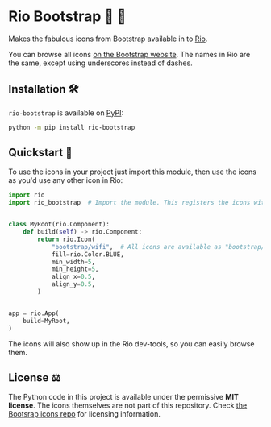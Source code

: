 # Rio Bootstrap 🌊 👢

Makes the fabulous icons from Bootstrap available in to [Rio](https://rio.dev).

You can browse all icons [on the Bootstrap
website](https://icons.getbootstrap.com/). The names in Rio are the same, except
using underscores instead of dashes.

## Installation 🛠️

`rio-bootstrap` is available on [PyPI](https://pypi.org/project/rio-bootstrap/):

```sh
python -m pip install rio-bootstrap
```

## Quickstart 🚀

To use the icons in your project just import this module, then use the icons as
you'd use any other icon in Rio:

```py
import rio
import rio_bootstrap  # Import the module. This registers the icons with Rio.


class MyRoot(rio.Component):
    def build(self) -> rio.Component:
        return rio.Icon(
            "bootstrap/wifi",  # All icons are available as "bootstrap/<name>"
            fill=rio.Color.BLUE,
            min_width=5,
            min_height=5,
            align_x=0.5,
            align_y=0.5,
        )


app = rio.App(
    build=MyRoot,
)
```

The icons will also show up in the Rio dev-tools, so you can easily browse them.

## License ⚖️

The Python code in this project is available under the permissive **MIT
license**. The icons themselves are not part of this repository. Check [the
Bootsrap icons repo](https://github.com/twbs/icons) for licensing information.
